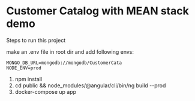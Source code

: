# Customer Catalog with MEAN stack demo

Steps to run this project

make an .env file in root dir and add following envs:
```
MONGO_DB_URL=mongodb://mongodb/CustomerCata
NODE_ENV=prod
```

1. npm install
2. cd public && node_modules/@angular/cli/bin/ng build --prod
3. docker-compose up app